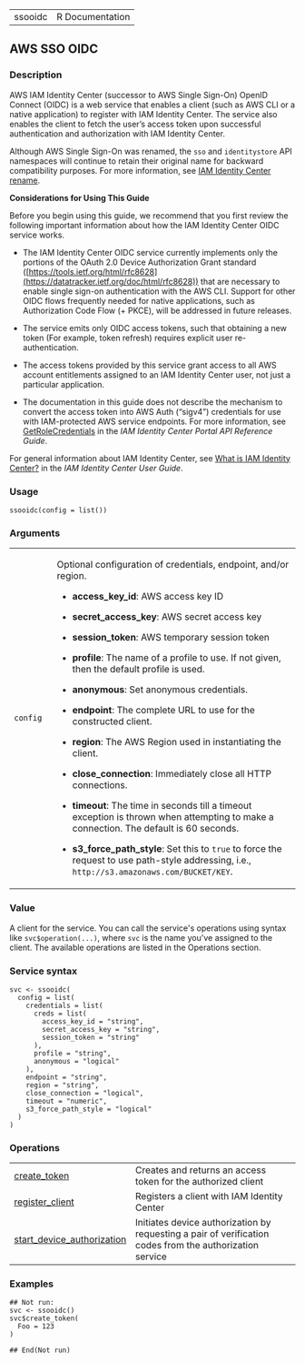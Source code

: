 <table style="width: 100%;">
<tbody>
<tr class="odd">
<td>ssooidc</td>
<td style="text-align: right;">R Documentation</td>
</tr>
</tbody>
</table>

## AWS SSO OIDC

### Description

AWS IAM Identity Center (successor to AWS Single Sign-On) OpenID Connect
(OIDC) is a web service that enables a client (such as AWS CLI or a
native application) to register with IAM Identity Center. The service
also enables the client to fetch the user’s access token upon successful
authentication and authorization with IAM Identity Center.

Although AWS Single Sign-On was renamed, the `sso` and `identitystore`
API namespaces will continue to retain their original name for backward
compatibility purposes. For more information, see [IAM Identity Center
rename](https://docs.aws.amazon.com/singlesignon/latest/userguide/what-is.html#renamed).

**Considerations for Using This Guide**

Before you begin using this guide, we recommend that you first review
the following important information about how the IAM Identity Center
OIDC service works.

-   The IAM Identity Center OIDC service currently implements only the
    portions of the OAuth 2.0 Device Authorization Grant standard
    ([https://tools.ietf.org/html/rfc8628](https://datatracker.ietf.org/doc/html/rfc8628))
    that are necessary to enable single sign-on authentication with the
    AWS CLI. Support for other OIDC flows frequently needed for native
    applications, such as Authorization Code Flow (+ PKCE), will be
    addressed in future releases.

-   The service emits only OIDC access tokens, such that obtaining a new
    token (For example, token refresh) requires explicit user
    re-authentication.

-   The access tokens provided by this service grant access to all AWS
    account entitlements assigned to an IAM Identity Center user, not
    just a particular application.

-   The documentation in this guide does not describe the mechanism to
    convert the access token into AWS Auth (“sigv4”) credentials for use
    with IAM-protected AWS service endpoints. For more information, see
    [GetRoleCredentials](https://docs.aws.amazon.com/singlesignon/latest/PortalAPIReference/API_GetRoleCredentials.html)
    in the *IAM Identity Center Portal API Reference Guide*.

For general information about IAM Identity Center, see [What is IAM
Identity
Center?](https://docs.aws.amazon.com/singlesignon/latest/userguide/what-is.html)
in the *IAM Identity Center User Guide*.

### Usage

    ssooidc(config = list())

### Arguments

<table>
<colgroup>
<col style="width: 15%" />
<col style="width: 85%" />
</colgroup>
<tbody>
<tr class="odd">
<td><code id="ssooidc_:_config">config</code></td>
<td><p>Optional configuration of credentials, endpoint, and/or
region.</p>
<ul>
<li><p><strong>access_key_id</strong>: AWS access key ID</p></li>
<li><p><strong>secret_access_key</strong>: AWS secret access
key</p></li>
<li><p><strong>session_token</strong>: AWS temporary session
token</p></li>
<li><p><strong>profile</strong>: The name of a profile to use. If not
given, then the default profile is used.</p></li>
<li><p><strong>anonymous</strong>: Set anonymous credentials.</p></li>
<li><p><strong>endpoint</strong>: The complete URL to use for the
constructed client.</p></li>
<li><p><strong>region</strong>: The AWS Region used in instantiating the
client.</p></li>
<li><p><strong>close_connection</strong>: Immediately close all HTTP
connections.</p></li>
<li><p><strong>timeout</strong>: The time in seconds till a timeout
exception is thrown when attempting to make a connection. The default is
60 seconds.</p></li>
<li><p><strong>s3_force_path_style</strong>: Set this to
<code>true</code> to force the request to use path-style addressing,
i.e., <code
style="white-space: pre;">⁠http://s3.amazonaws.com/BUCKET/KEY⁠</code>.</p></li>
</ul></td>
</tr>
</tbody>
</table>

### Value

A client for the service. You can call the service's operations using
syntax like `svc$operation(...)`, where `svc` is the name you've
assigned to the client. The available operations are listed in the
Operations section.

### Service syntax

    svc <- ssooidc(
      config = list(
        credentials = list(
          creds = list(
            access_key_id = "string",
            secret_access_key = "string",
            session_token = "string"
          ),
          profile = "string",
          anonymous = "logical"
        ),
        endpoint = "string",
        region = "string",
        close_connection = "logical",
        timeout = "numeric",
        s3_force_path_style = "logical"
      )
    )

### Operations

<table>
<tbody>
<tr class="odd">
<td style="text-align: left;"><a href="../ssooidc_create_token/"> create_token </a></td>
<td style="text-align: left;">Creates and returns an access token for
the authorized client</td>
</tr>
<tr class="even">
<td style="text-align: left;"><a href="../ssooidc_register_client/"> register_client </a></td>
<td style="text-align: left;">Registers a client with IAM Identity
Center</td>
</tr>
<tr class="odd">
<td style="text-align: left;"><a href="../ssooidc_start_device_authorization/"> start_device_authorization </a></td>
<td style="text-align: left;">Initiates device authorization by
requesting a pair of verification codes from the authorization
service</td>
</tr>
</tbody>
</table>

### Examples

    ## Not run: 
    svc <- ssooidc()
    svc$create_token(
      Foo = 123
    )

    ## End(Not run)
